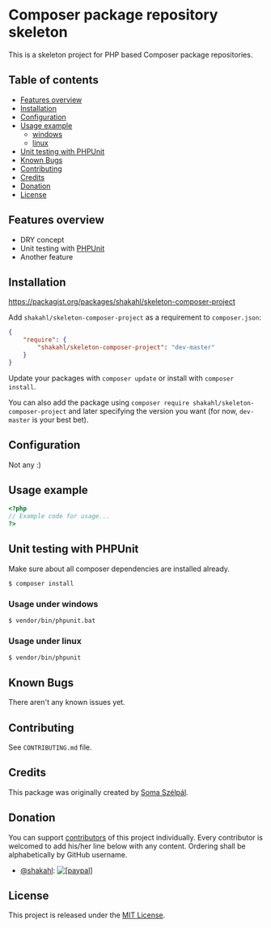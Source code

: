 # Composer package repository skeleton

This is a skeleton project for PHP based Composer package repositories.

## Table of contents

* [Features overview](#features-overview)
* [Installation](#installation)
* [Configuration](#configuration)
* [Usage example](#usage-example)
    - [windows](#windows)
    - [linux](#linux)
* [Unit testing with PHPUnit](#unit-testing-with-phpunit)
* [Known Bugs](#known-bugs)
* [Contributing](#contributing)
* [Credits](#credits)
* [Donation](#donation)
* [License](#license)

## Features overview

- DRY concept
- Unit testing with [PHPUnit](https://phpunit.de/)
- Another feature

## Installation

https://packagist.org/packages/shakahl/skeleton-composer-project

Add `shakahl/skeleton-composer-project` as a requirement to `composer.json`:

```json
{
    "require": {
        "shakahl/skeleton-composer-project": "dev-master"
    }
}
```

Update your packages with `composer update` or install with `composer install`.

You can also add the package using `composer require shakahl/skeleton-composer-project` and later specifying the version you want (for now, `dev-master` is your best bet).

## Configuration

Not any :)

## Usage example

```php
<?php
// Example code for usage...
?>
```

## Unit testing with PHPUnit

Make sure about all composer dependencies are installed already.
```shell
$ composer install
```

### Usage under windows
```shell
$ vendor/bin/phpunit​.bat
```

### Usage under linux
```shell
$ vendor/bin/phpunit
```

## Known Bugs

There aren't any known issues yet.

## Contributing

See `CONTRIBUTING.md` file.

## Credits

This package was originally created by [Soma Szélpál][shakahl].

## Donation

You can support [contributors][contributors] of this project individually. Every contributor is welcomed to add his/her line below with any content. Ordering shall be alphabetically by GitHub username.

* [@shakahl](https://github.com/shakahl): <a href="https://www.paypal.com/cgi-bin/webscr?cmd=_donations&business=3PWPWKLHMBSCU&lc=US&item_name=Open%20Source%20Development&item_number=opensource&currency_code=EUR&bn=PP%2dDonationsBF%3abtn_donate_SM%2egif%3aNonHostedGuest"><img src="https://www.paypalobjects.com/en_US/i/btn/btn_donate_LG.gif" alt="[paypal]" /></a>

## License

This project is released under the [MIT License][opensource].

[shakahl]: https://github.com/shakahl/
[contributors]: https://github.com/shakahl/skeleton-composer-project/graphs/contributors
[opensource]: http://www.opensource.org/licenses/MIT

